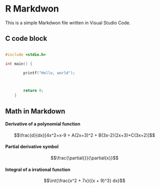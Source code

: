 # R Markdwon

This is a simple Markdwon file written in Visual Studio Code.


## C code block 
```c

#include <stdio.h>

int main() {

        printf("Hello, world");



        return 0;
    }

```

## Math in Markdown

#### Derivative of a polynomial function

$$\frac{d}{dx}[4x^2+x-9 = A(2x+3)^2 + B(3x-2)(2x+3)+C(3x+2)]$$

#### Partial derivative symbol

$$\frac{\partial{}}{\partial{x}}$$

#### Integral of a irrational function

$$\int{\frac{x^2 + 7x}{(x + 9)^3} dx}$$

